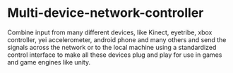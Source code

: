 Multi-device-network-controller
===============================

Combine input from many different devices, like Kinect, eyetribe, xbox controller, yei accelerometer, android phone and many others and send the signals across the network or to the local machine using a standardized control interface to make all these devices plug and play for use in games and game engines like unity.

